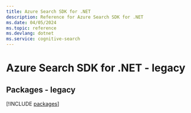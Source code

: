 ```yaml
---
title: Azure Search SDK for .NET
description: Reference for Azure Search SDK for .NET
ms.date: 04/05/2024
ms.topic: reference
ms.devlang: dotnet
ms.service: cognitive-search
---
```

# Azure Search SDK for .NET - legacy
## Packages - legacy
[!INCLUDE [packages](search-index.md)]